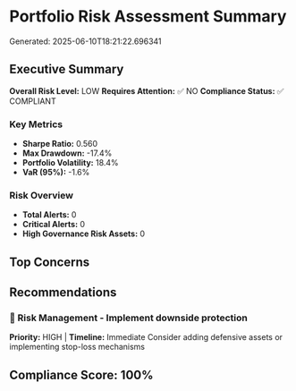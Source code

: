 # Portfolio Risk Assessment Summary

Generated: 2025-06-10T18:21:22.696341

## Executive Summary

**Overall Risk Level:** LOW
**Requires Attention:** ✅ NO
**Compliance Status:** ✅ COMPLIANT

### Key Metrics
- **Sharpe Ratio:** 0.560
- **Max Drawdown:** -17.4%
- **Portfolio Volatility:** 18.4%
- **VaR (95%):** -1.6%

### Risk Overview
- **Total Alerts:** 0
- **Critical Alerts:** 0
- **High Governance Risk Assets:** 0

## Top Concerns

## Recommendations
### 🔴 Risk Management - Implement downside protection
**Priority:** HIGH | **Timeline:** Immediate
Consider adding defensive assets or implementing stop-loss mechanisms


## Compliance Score: 100%
